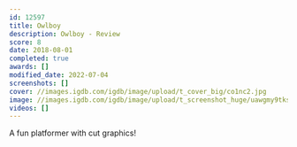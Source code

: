 ```yaml
---
id: 12597
title: Owlboy
description: Owlboy - Review
score: 8
date: 2018-08-01
completed: true
awards: []
modified_date: 2022-07-04
screenshots: []
cover: //images.igdb.com/igdb/image/upload/t_cover_big/co1nc2.jpg
image: //images.igdb.com/igdb/image/upload/t_screenshot_huge/uawgmy9tksj9irw6wl6i.jpg
videos: []
---
```

A fun platformer with cut graphics!